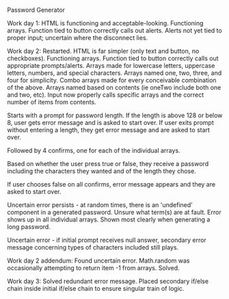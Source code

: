 Password Generator

Work day 1:
HTML is functioning and acceptable-looking.
Functioning arrays. Function tied to button correctly calls out alerts.
Alerts not yet tied to proper input; uncertain where the disconnect lies.

Work day 2:
Restarted. HTML is far simpler (only text and button, no checkboxes).
Functioning arrays. Function tied to button correctly calls out appropriate prompts/alerts.
Arrays made for lowercase letters, uppercase letters, numbers, and special characters. Arrays named one, two, three, and four for simplicity.
Combo arrays made for every conceivable combination of the above. Arrays named based on contents (ie oneTwo include both one and two, etc).
Input now properly calls specific arrays and the correct number of items from contents.

Starts with a prompt for password length. If the length is above 128 or below 8, user gets error message and is asked to start over.
If user exits prompt without entering a length, they get error message and are asked to start over.

Followed by 4 confirms, one for each of the individual arrays. 

Based on whether the user press true or false, they receive a password including the characters they wanted and of the length they chose.

If user chooses false on all confirms, error message appears and they are asked to start over.

Uncertain error persists - at random times, there is an 'undefined' component in a generated password. Unsure what term(s) are at fault.
Error shows up in all individual arrays. Shown most clearly when generating a long password.

Uncertain error - if initial prompt receives null answer, secondary error message concerning types of characters included still plays.

Work day 2 addendum:
Found uncertain error. Math.random was occasionally attempting to return item -1 from arrays. Solved.

Work day 3:
Solved redundant error message. Placed secondary if/else chain inside initial if/else chain to ensure singular train of logic.